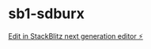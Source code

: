 # sb1-sdburx

[Edit in StackBlitz next generation editor ⚡️](https://stackblitz.com/~/github.com/benjamenharper/sb1-sdburx)